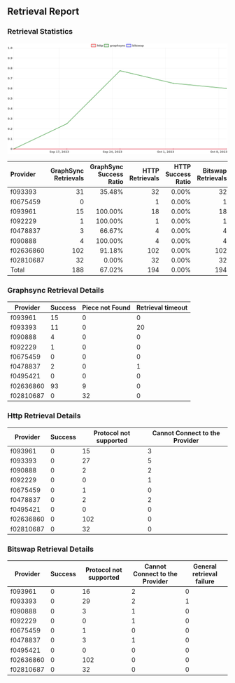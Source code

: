 ## Retrieval Report
### Retrieval Statistics
<img src="https://raw.githubusercontent.com/data-preservation-programs/filplus-checker-assets/main/filecoin-project/filecoin-plus-large-datasets/issues/2165/1696831178999.png"/>

| Provider  | GraphSync Retrievals | GraphSync Success Ratio | HTTP Retrievals | HTTP Success Ratio | Bitswap Retrievals | Bitswap Success Ratio |
| :-------- | -------------------: | ----------------------: | --------------: | -----------------: | -----------------: | --------------------: |
| f093393   |                   31 |                  35.48% |              32 |              0.00% |                 32 |                 0.00% |
| f0675459  |                    0 |                         |               1 |              0.00% |                  1 |                 0.00% |
| f093961   |                   15 |                 100.00% |              18 |              0.00% |                 18 |                 0.00% |
| f092229   |                    1 |                 100.00% |               1 |              0.00% |                  1 |                 0.00% |
| f0478837  |                    3 |                  66.67% |               4 |              0.00% |                  4 |                 0.00% |
| f090888   |                    4 |                 100.00% |               4 |              0.00% |                  4 |                 0.00% |
| f02636860 |                  102 |                  91.18% |             102 |              0.00% |                102 |                 0.00% |
| f02810687 |                   32 |                   0.00% |              32 |              0.00% |                 32 |                 0.00% |
| Total     |                  188 |                  67.02% |             194 |              0.00% |                194 |                 0.00% |

### Graphsync Retrieval Details
| Provider  | Success | Piece not Found | Retrieval timeout |
| --------- | ------- | --------------- | ----------------- |
| f093961   | 15      | 0               | 0                 |
| f093393   | 11      | 0               | 20                |
| f090888   | 4       | 0               | 0                 |
| f092229   | 1       | 0               | 0                 |
| f0675459  | 0       | 0               | 0                 |
| f0478837  | 2       | 0               | 1                 |
| f0495421  | 0       | 0               | 0                 |
| f02636860 | 93      | 9               | 0                 |
| f02810687 | 0       | 32              | 0                 |

### Http Retrieval Details
| Provider  | Success | Protocol not supported | Cannot Connect to the Provider |
| --------- | ------- | ---------------------- | ------------------------------ |
| f093961   | 0       | 15                     | 3                              |
| f093393   | 0       | 27                     | 5                              |
| f090888   | 0       | 2                      | 2                              |
| f092229   | 0       | 0                      | 1                              |
| f0675459  | 0       | 1                      | 0                              |
| f0478837  | 0       | 2                      | 2                              |
| f0495421  | 0       | 0                      | 0                              |
| f02636860 | 0       | 102                    | 0                              |
| f02810687 | 0       | 32                     | 0                              |

### Bitswap Retrieval Details
| Provider  | Success | Protocol not supported | Cannot Connect to the Provider | General retrieval failure |
| --------- | ------- | ---------------------- | ------------------------------ | ------------------------- |
| f093961   | 0       | 16                     | 2                              | 0                         |
| f093393   | 0       | 29                     | 2                              | 1                         |
| f090888   | 0       | 3                      | 1                              | 0                         |
| f092229   | 0       | 0                      | 1                              | 0                         |
| f0675459  | 0       | 1                      | 0                              | 0                         |
| f0478837  | 0       | 3                      | 1                              | 0                         |
| f0495421  | 0       | 0                      | 0                              | 0                         |
| f02636860 | 0       | 102                    | 0                              | 0                         |
| f02810687 | 0       | 32                     | 0                              | 0                         |
